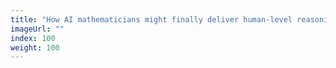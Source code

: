 ```yaml
---
title: "How AI mathematicians might finally deliver human-level reasoning"
imageUrl: ""
index: 100
weight: 100
---
```


